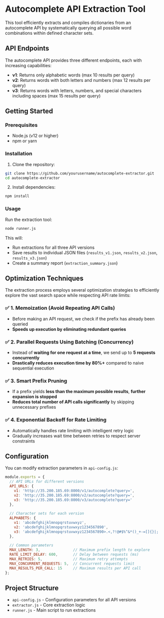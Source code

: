 # Autocomplete API Extraction Tool

This tool efficiently extracts and compiles dictionaries from an autocomplete API by systematically querying all possible word combinations within defined character sets.

## API Endpoints

The autocomplete API provides three different endpoints, each with increasing capabilities:

- **v1**: Returns only alphabetic words (max 10 results per query)
- **v2**: Returns words with both letters and numbers (max 12 results per query)
- **v3**: Returns words with letters, numbers, and special characters including spaces (max 15 results per query)

## Getting Started

### Prerequisites

- Node.js (v12 or higher)
- npm or yarn

### Installation

1. Clone the repository:
```bash
git clone https://github.com/yourusername/autocomplete-extractor.git
cd autocomplete-extractor
```

2. Install dependencies:
```bash
npm install
```

### Usage

Run the extraction tool:
```bash
node runner.js
```

This will:
- Run extractions for all three API versions
- Save results to individual JSON files (`results_v1.json`, `results_v2.json`, `results_v3.json`)
- Create a summary report (`extraction_summary.json`)

## Optimization Techniques

The extraction process employs several optimization strategies to efficiently explore the vast search space while respecting API rate limits:

### ✅ 1. Memoization (Avoid Repeating API Calls)
* Before making an API request, we check if the prefix has already been queried
* **Speeds up execution by eliminating redundant queries**

### ✅ 2. Parallel Requests Using Batching (Concurrency)
* Instead of **waiting for one request at a time**, we send up to **5 requests concurrently**
* **Drastically reduces execution time by 80%+** compared to naive sequential execution

### ✅ 3. Smart Prefix Pruning
* If a prefix yields **less than the maximum possible results**, **further expansion is stopped**
* **Reduces total number of API calls significantly** by skipping unnecessary prefixes

### ✅ 4. Exponential Backoff for Rate Limiting
* Automatically handles rate limiting with intelligent retry logic
* Gradually increases wait time between retries to respect server constraints

## Configuration

You can modify extraction parameters in `api-config.js`:

```javascript
module.exports = {
  // API URLs for different versions
  API_URLS: {
    v1: 'http://35.200.185.69:8000/v1/autocomplete?query=',
    v2: 'http://35.200.185.69:8000/v2/autocomplete?query=',
    v3: 'http://35.200.185.69:8000/v3/autocomplete?query='
  },
  
  // Character sets for each version
  ALPHABETS: {
    v1: 'abcdefghijklmnopqrstuvwxyz',
    v2: 'abcdefghijklmnopqrstuvwxyz1234567890',
    v3: 'abcdefghijklmnopqrstuvwxyz1234567890>.<,?!@#$%^&*()_+-=[]{}|;: '
  },
  
  // Common parameters
  MAX_LENGTH: 3,               // Maximum prefix length to explore
  RATE_LIMIT_DELAY: 600,       // Delay between requests (ms)
  MAX_RETRIES: 5,              // Maximum retry attempts
  MAX_CONCURRENT_REQUESTS: 5,  // Concurrent requests limit
  MAX_RESULTS_PER_CALL: 15     // Maximum results per API call
};
```

## Project Structure

- `api-config.js` - Configuration parameters for all API versions
- `extractor.js` - Core extraction logic
- `runner.js` - Main script to run extractions

